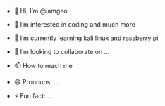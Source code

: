 - 👋 Hi, I’m @iamgeo 
- 👀 I’m interested in coding and much more 
- 🌱 I’m currently learning kali linux and rassberry pi
  
- 💞️ I’m looking to collaborate on ...
- 📫 How to reach me 
- 😄 Pronouns: ...
- ⚡ Fun fact: ...

<!---
do1uknox/do1uknox is a ✨ special ✨ repository because its `README.md` (this file) appears on your GitHub profile.
You can click the Preview link to take a look at your changes.
--->

